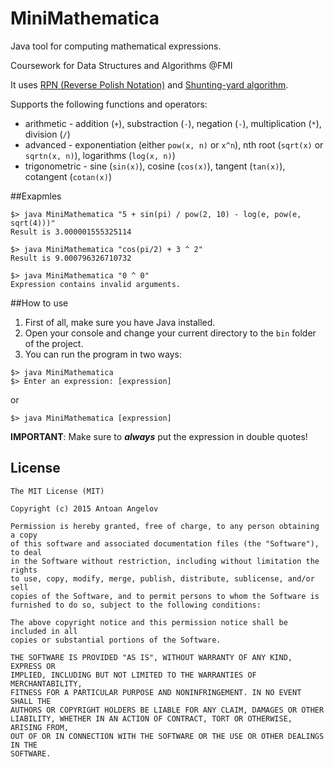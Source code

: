 # MiniMathematica

Java tool for computing mathematical expressions.

Coursework for Data Structures and Algorithms @FMI

It uses [RPN (Reverse Polish Notation)](http://en.wikipedia.org/wiki/Reverse_Polish_notation) and [Shunting-yard algorithm](http://en.wikipedia.org/wiki/Shunting-yard_algorithm).

Supports the following functions and operators:
* arithmetic - addition (`+`), substraction (`-`), negation (`-`), multiplication (`*`), division (`/`)
* advanced - exponentiation (either `pow(x, n)` or `x^n`), nth root (`sqrt(x)` or `sqrtn(x, n)`), logarithms (`log(x, n)`)
* trigonometric - sine (`sin(x)`), cosine (`cos(x)`), tangent (`tan(x)`), cotangent (`cotan(x)`)

##Exapmles

```
$> java MiniMathematica "5 + sin(pi) / pow(2, 10) - log(e, pow(e, sqrt(4)))"
Result is 3.000001555325114
```

```
$> java MiniMathematica "cos(pi/2) + 3 ^ 2"
Result is 9.000796326710732
```

```
$> java MiniMathematica "0 ^ 0"
Expression contains invalid arguments.
```

##How to use

1. First of all, make sure you have Java installed.
2. Open your console and change your current directory to the `bin` folder of the project.
3. You can run the program in two ways:

```
$> java MiniMathematica 
$> Enter an expression: [expression]
```
or
```
$> java MiniMathematica [expression]
```

**IMPORTANT**: Make sure to _**always**_ put the expression in double quotes!

## License
```
The MIT License (MIT)

Copyright (c) 2015 Antoan Angelov

Permission is hereby granted, free of charge, to any person obtaining a copy
of this software and associated documentation files (the "Software"), to deal
in the Software without restriction, including without limitation the rights
to use, copy, modify, merge, publish, distribute, sublicense, and/or sell
copies of the Software, and to permit persons to whom the Software is
furnished to do so, subject to the following conditions:

The above copyright notice and this permission notice shall be included in all
copies or substantial portions of the Software.

THE SOFTWARE IS PROVIDED "AS IS", WITHOUT WARRANTY OF ANY KIND, EXPRESS OR
IMPLIED, INCLUDING BUT NOT LIMITED TO THE WARRANTIES OF MERCHANTABILITY,
FITNESS FOR A PARTICULAR PURPOSE AND NONINFRINGEMENT. IN NO EVENT SHALL THE
AUTHORS OR COPYRIGHT HOLDERS BE LIABLE FOR ANY CLAIM, DAMAGES OR OTHER
LIABILITY, WHETHER IN AN ACTION OF CONTRACT, TORT OR OTHERWISE, ARISING FROM,
OUT OF OR IN CONNECTION WITH THE SOFTWARE OR THE USE OR OTHER DEALINGS IN THE
SOFTWARE.
```
